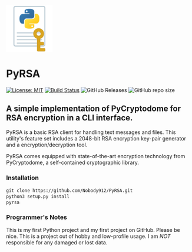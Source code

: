 <img src="logo/pyrsa_logo.png" alt="logo" width="25%"/>

# PyRSA

[![License: MIT](https://img.shields.io/badge/License-MIT-yellow.svg)](https://opensource.org/licenses/MIT)
[![Build Status](https://travis-ci.org/Nobody912/PyRSA.svg?branch=master)](https://travis-ci.org/Nobody912/PyRSA)
![GitHub Releases](https://img.shields.io/github/downloads/nobody912/pyrsa/latest/total.svg)
![GitHub repo size](https://img.shields.io/github/repo-size/nobody912/pyrsa.svg)

## A simple implementation of PyCryptodome for RSA encryption in a CLI interface.

PyRSA is a basic RSA client for handling text messages and files. This utility's feature set includes a 2048-bit RSA encryption key-pair generator and a encryption/decryption tool.

PyRSA comes equipped with state-of-the-art encryption technology from PyCryptodome, a self-contained cryptographic library.

### Installation

```text
git clone https://github.com/Nobody912/PyRSA.git
python3 setup.py install
pyrsa
```

### Programmer's Notes

This is my first Python project and my first project on GitHub. Please be nice.
This is a project out of hobby and low-profile usage. I am *NOT* responsible for any damaged or lost data.